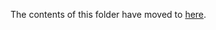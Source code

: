 The contents of this folder have moved to [here](https://github.com/arpogg24/arpogg24.github.io/tree/main/papers).